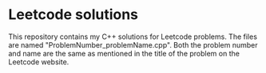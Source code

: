 
# Leetcode solutions

This repository contains my C++ solutions for Leetcode problems. The files are named "ProblemNumber_problemName.cpp".  Both the problem number and name are the same as mentioned in the title of the problem on the Leetcode website.

